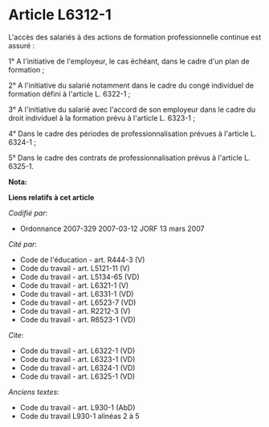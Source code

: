 # Article L6312-1

L'accès des salariés à des actions de formation professionnelle continue est assuré :

1° A l'initiative de l'employeur, le cas échéant, dans le cadre d'un plan de formation ;

2° A l'initiative du salarié notamment dans le cadre du congé individuel de formation défini à l'article L. 6322-1 ;

3° A l'initiative du salarié avec l'accord de son employeur dans le cadre du droit individuel à la formation prévu à
l'article L. 6323-1 ;

4° Dans le cadre des périodes de professionnalisation prévues à l'article L. 6324-1 ;

5° Dans le cadre des contrats de professionnalisation prévus à l'article L. 6325-1.

**Nota:**



**Liens relatifs à cet article**

_Codifié par_:

  - Ordonnance 2007-329 2007-03-12 JORF 13 mars 2007

_Cité par_:

  - Code de l'éducation - art. R444-3 (V)
  - Code du travail - art. L5121-11 (V)
  - Code du travail - art. L5134-65 (VD)
  - Code du travail - art. L6321-1 (V)
  - Code du travail - art. L6331-1 (VD)
  - Code du travail - art. L6523-7 (VD)
  - Code du travail - art. R2212-3 (V)
  - Code du travail - art. R6523-1 (VD)

_Cite_:

  - Code du travail - art. L6322-1 (VD)
  - Code du travail - art. L6323-1 (VD)
  - Code du travail - art. L6324-1 (VD)
  - Code du travail - art. L6325-1 (VD)

_Anciens textes_:

  - Code du travail - art. L930-1 (AbD)
  - Code du travail L930-1 alinéas 2 à 5
